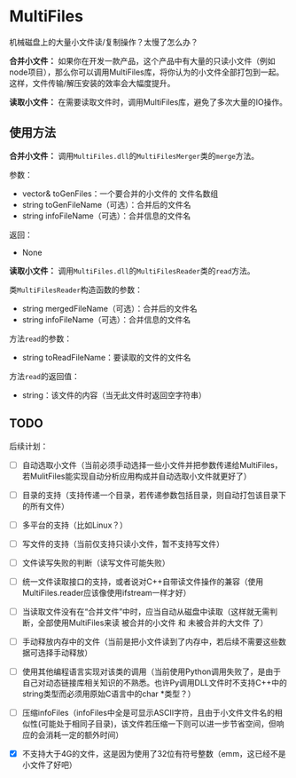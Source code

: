 <!--
 * @Author: LetMeFly
 * @Date: 2023-11-29 22:49:31
 * @LastEditors: LetMeFly
 * @LastEditTime: 2023-11-30 16:44:47
-->
# MultiFiles

机械磁盘上的大量小文件读/复制操作？太慢了怎么办？

**合并小文件：** 如果你在开发一款产品，这个产品中有大量的只读小文件（例如node项目），那么你可以调用MultiFiles库，将你认为的小文件全部打包到一起。这样，文件传输/解压安装的效率会大幅度提升。

**读取小文件：** 在需要读取文件时，调用MultiFiles库，避免了多次大量的IO操作。

## 使用方法

**合并小文件：** 调用```MultiFiles.dll```的```MultiFilesMerger```类的```merge```方法。

参数：

+ vector<string>& toGenFiles：一个要合并的小文件的 文件名数组
+ string toGenFileName（可选）：合并后的文件名
+ string infoFileName（可选）：合并信息的文件名

返回：

+ None

**读取小文件：** 调用```MultiFiles.dll```的```MultiFilesReader```类的```read```方法。

类```MultiFilesReader```构造函数的参数：

+ string mergedFileName（可选）：合并后的文件名
+ string infoFileName（可选）：合并信息的文件名

方法```read```的参数：

+ string toReadFileName：要读取的文件的文件名

方法```read```的返回值：

+ string：该文件的内容（当无此文件时返回空字符串）

## TODO

后续计划：

- [ ] 自动选取小文件（当前必须手动选择一些小文件并把参数传递给MultiFiles，若MulitFiles能实现自动分析应用构成并自动选取小文件就更好了）
- [ ] 目录的支持（支持传递一个目录，若传递参数包括目录，则自动打包该目录下的所有文件）
- [ ] 多平台的支持（比如Linux？）
- [ ] 写文件的支持（当前仅支持只读小文件，暂不支持写文件）
- [ ] 文件读写失败的判断（读写文件可能失败）
- [ ] 统一文件读取接口的支持，或者说对C++自带读文件操作的兼容（使用MultiFiles.reader应该像使用ifstream一样才好）
- [ ] 当读取文件没有在“合并文件”中时，应当自动从磁盘中读取（这样就无需判断，全部使用MultiFiles来读 被合并的小文件 和 未被合并的大文件 了）
- [ ] 手动释放内存中的文件（当前是把小文件读到了内存中，若后续不需要这些数据可选择手动释放）
- [ ] 使用其他编程语言实现对该类的调用（当前使用Python调用失败了，是由于自己对动态链接库相关知识的不熟悉。也许Py调用DLL文件时不支持C++中的string类型而必须用原始C语言中的char *类型？）
- [ ] 压缩infoFiles（infoFiles中全是可显示ASCII字符，且由于小文件文件名的相似性(可能处于相同子目录)，该文件若压缩一下则可以进一步节省空间，但响应的会消耗一定的额外时间）
- [x] 不支持大于4G的文件，这是因为使用了32位有符号整数（emm，这已经不是小文件了好吧）

